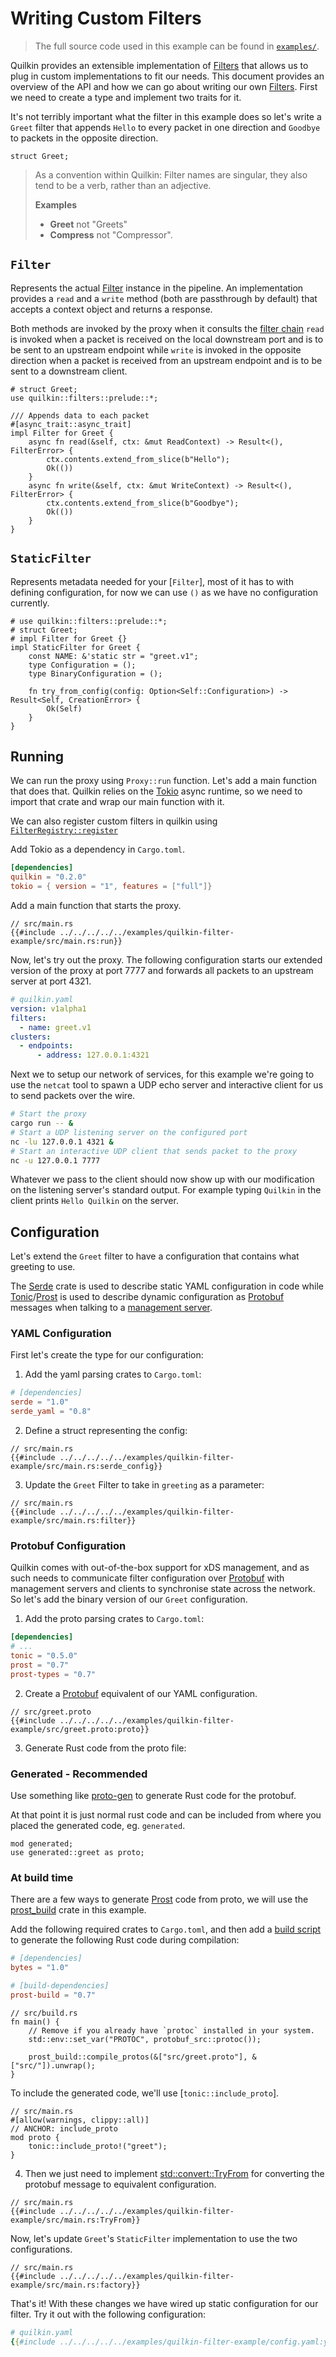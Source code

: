 # Writing Custom Filters

> The full source code used in this example can be found
  in [`examples/`][example].

Quilkin provides an extensible implementation of [Filters] that allows us to
plug in custom implementations to fit our needs.  This document provides an
overview of the API and how we can go about writing our own [Filters]. First
we need to create a type and implement two traits for it.

It's not terribly important what the filter in this example does so let's write
a `Greet` filter that appends `Hello` to every packet in one direction and
`Goodbye` to packets in the opposite direction.

```rust,no_run,noplayground
struct Greet;
```

> As a convention within Quilkin: Filter names are singular, they also tend to
> be a verb, rather than an adjective.
>
> **Examples**
>
> - **Greet** not "Greets"
> - **Compress** not "Compressor".

## `Filter`

Represents the actual [Filter][built-in-filters] instance in the pipeline. An
implementation provides a `read` and a `write` method (both are passthrough
by default) that accepts a context object and returns a response.

Both methods are invoked by the proxy when it consults the [filter chain]
`read` is invoked when a packet is received on the local downstream port and
is to be sent to an upstream endpoint while `write` is invoked in the opposite
direction when a packet is received from an upstream endpoint and is to be
sent to a downstream client.

```rust,no_run,noplayground
# struct Greet;
use quilkin::filters::prelude::*;

/// Appends data to each packet
#[async_trait::async_trait]
impl Filter for Greet {
    async fn read(&self, ctx: &mut ReadContext) -> Result<(), FilterError> {
        ctx.contents.extend_from_slice(b"Hello");
        Ok(())
    }
    async fn write(&self, ctx: &mut WriteContext) -> Result<(), FilterError> {
        ctx.contents.extend_from_slice(b"Goodbye");
        Ok(())
    }
}
```

## `StaticFilter`

Represents metadata needed for your [`Filter`], most of it has to with defining
configuration, for now we can use `()` as we have no configuration currently.

```rust,no_run,noplayground
# use quilkin::filters::prelude::*;
# struct Greet;
# impl Filter for Greet {}
impl StaticFilter for Greet {
    const NAME: &'static str = "greet.v1";
    type Configuration = ();
    type BinaryConfiguration = ();

    fn try_from_config(config: Option<Self::Configuration>) -> Result<Self, CreationError> {
        Ok(Self)
    }
}
```

## Running

We can run the proxy using `Proxy::run` function. Let's
add a main function that does that. Quilkin relies on the [Tokio] async
runtime, so we need to import that crate and wrap our main function with it.

We can also register custom filters in quilkin using [`FilterRegistry::register`][FilterRegistry::register]

Add Tokio as a dependency in `Cargo.toml`.

```toml
[dependencies]
quilkin = "0.2.0"
tokio = { version = "1", features = ["full"]}
```

Add a main function that starts the proxy.

```rust,no_run,noplayground,ignore
// src/main.rs
{{#include ../../../../../examples/quilkin-filter-example/src/main.rs:run}}
```

Now, let's try out the proxy. The following configuration starts our extended
version of the proxy at port 7777 and forwards all packets to an upstream server
at port 4321.

```yaml
# quilkin.yaml
version: v1alpha1
filters:
  - name: greet.v1
clusters:
  - endpoints:
      - address: 127.0.0.1:4321
```

Next we to setup our network of services, for this example we're going to use
the `netcat` tool to spawn a UDP echo server and interactive client for us to
send packets over the wire.

```bash
# Start the proxy
cargo run -- &
# Start a UDP listening server on the configured port
nc -lu 127.0.0.1 4321 &
# Start an interactive UDP client that sends packet to the proxy
nc -u 127.0.0.1 7777
```

Whatever we pass to the client should now show up with our modification on the
listening server's standard output.  For example typing `Quilkin` in the client
prints `Hello Quilkin` on the server.

## Configuration

Let's extend the `Greet` filter to have a configuration that contains what
greeting to use.

The [Serde] crate is used to describe static YAML configuration in code while
[Tonic]/[Prost] is used to describe dynamic configuration as [Protobuf] messages
when talking to a [management server].

### YAML Configuration

First let's create the type for our configuration:

1. Add the yaml parsing crates to `Cargo.toml`:

```toml
# [dependencies]
serde = "1.0"
serde_yaml = "0.8"
```

2. Define a struct representing the config:

```rust,no_run,noplayground,ignore
// src/main.rs
{{#include ../../../../../examples/quilkin-filter-example/src/main.rs:serde_config}}
```

3. Update the `Greet` Filter to take in `greeting` as a parameter:

```rust,no_run,noplayground,ignore
// src/main.rs
{{#include ../../../../../examples/quilkin-filter-example/src/main.rs:filter}}
```

### Protobuf Configuration

Quilkin comes with out-of-the-box support for xDS management, and as such needs
to communicate filter configuration over [Protobuf] with management servers and
clients to synchronise state across the network. So let's add the binary version
of our `Greet` configuration.

1. Add the proto parsing crates to `Cargo.toml`:

```toml
[dependencies]
# ...
tonic = "0.5.0"
prost = "0.7"
prost-types = "0.7"
```

2. Create a [Protobuf] equivalent of our YAML configuration.

```plaintext,no_run,noplayground,ignore
// src/greet.proto
{{#include ../../../../../examples/quilkin-filter-example/src/greet.proto:proto}}
```

3. Generate Rust code from the proto file:

### Generated - Recommended

Use something like [proto-gen](https://github.com/EmbarkStudios/proto-gen) to generate Rust code for the protobuf.

At that point it is just normal rust code and can be included from where you placed the generated code, eg. `generated`.

```rust,no_run,noplayground,ignore
mod generated;
use generated::greet as proto;
```

### At build time

There are a few ways to generate [Prost] code from proto, we will use the [prost_build] crate in this example.

Add the following required crates to `Cargo.toml`, and then add a
[build script][build-script] to generate the following Rust code
during compilation:

```toml
# [dependencies]
bytes = "1.0"

# [build-dependencies]
prost-build = "0.7"
```

```rust,no_run,noplayground,ignore
// src/build.rs
fn main() {
    // Remove if you already have `protoc` installed in your system.
    std::env::set_var("PROTOC", protobuf_src::protoc());

    prost_build::compile_protos(&["src/greet.proto"], &["src/"]).unwrap();
}
```

To include the generated code, we'll use [`tonic::include_proto`].

```rust,no_run,noplayground,ignore
// src/main.rs
#[allow(warnings, clippy::all)]
// ANCHOR: include_proto
mod proto {
    tonic::include_proto!("greet");
}
```

4. Then we just need to implement [std::convert::TryFrom] for converting the protobuf message to
equivalent configuration.

```rust,no_run,noplayground,ignore
// src/main.rs
{{#include ../../../../../examples/quilkin-filter-example/src/main.rs:TryFrom}}
```

Now, let's update `Greet`'s `StaticFilter` implementation to use the two
configurations.

```rust,no_run,noplayground,ignore
// src/main.rs
{{#include ../../../../../examples/quilkin-filter-example/src/main.rs:factory}}
```

That's it! With these changes we have wired up static configuration for our
filter. Try it out with the following configuration:

```yaml
# quilkin.yaml
{{#include ../../../../../examples/quilkin-filter-example/config.yaml:yaml}}
```

[FilterRegistry::register]: ../../../../api/quilkin/filters/struct.FilterRegistry.html#method.register
[std::convert::TryFrom]: https://doc.rust-lang.org/std/convert/trait.TryFrom.html

[Filters]: ../filters.md
[filter chain]: ../filters.md#filters-and-filter-chain
[built-in-filters]: ../filters.md#built-in-filters
[management server]: ../../xds.md
[tokio]: https://docs.rs/tokio
[tonic]: https://docs.rs/tonic
[prost]: https://docs.rs/prost
[Protobuf]: https://protobuf.dev
[Serde]: https://docs.serde.rs/serde_yaml/index.html
[prost_build]: https://docs.rs/prost-build/0.7.0/prost_build/
[build-script]: https://doc.rust-lang.org/cargo/reference/build-scripts.html
[example]: https://github.com/googleforgames/quilkin/tree/{{GITHUB_REF_NAME}}/examples/quilkin-filter-example
